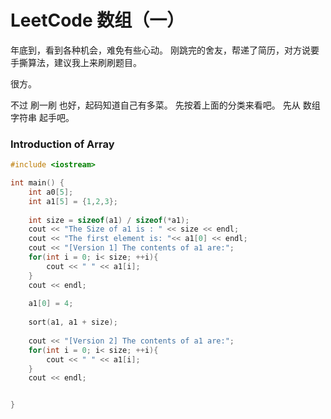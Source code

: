 # LeetCode 数组（一）
年底到，看到各种机会，难免有些心动。
刚跳完的舍友，帮递了简历，对方说要手撕算法，建议我上来刷刷题目。

很方。

不过 刷一刷 也好，起码知道自己有多菜。
先按着上面的分类来看吧。
先从 数组字符串 起手吧。

### Introduction of Array
``` c++
#include <iostream>

int main() {
    int a0[5];
    int a1[5] = {1,2,3};
    
    int size = sizeof(a1) / sizeof(*a1);
    cout << "The Size of a1 is : " << size << endl;
    cout << "The first element is: "<< a1[0] << endl;
    cout << "[Version 1] The contents of a1 are:"; 
    for(int i = 0; i< size; ++i){
        cout << " " << a1[i];
    }
    cout << endl;
        
    a1[0] = 4;
    
    sort(a1, a1 + size);
    
    cout << "[Version 2] The contents of a1 are:"; 
    for(int i = 0; i< size; ++i){
        cout << " " << a1[i];
    }
    cout << endl;


}
```

